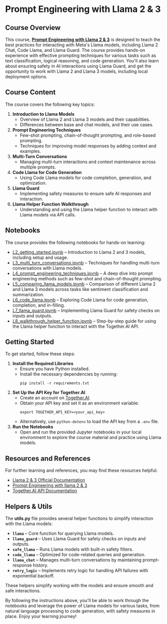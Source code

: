 # **Prompt Engineering with Llama 2 & 3**

## **Course Overview**
This course, [**Prompt Engineering with Llama 2 & 3**](https://www.deeplearning.ai/short-courses/prompt-engineering-with-llama-2/) is designed to teach the best practices for interacting with Meta's Llama models, including Llama 2 Chat, Code Llama, and Llama Guard. The course provides hands-on experience with effective prompting techniques for various tasks such as text classification, logical reasoning, and code generation. You'll also learn about ensuring safety in AI interactions using Llama Guard, and get the opportunity to work with Llama 2 and Llama 3 models, including local deployment options.

## **Course Content**
The course covers the following key topics:
1. **Introduction to Llama Models**
   - Overview of Llama 2 and Llama 3 models and their capabilities.
   - Differences between base and chat models, and their use cases.
2. **Prompt Engineering Techniques**
   - Few-shot prompting, chain-of-thought prompting, and role-based prompting.
   - Techniques for improving model responses by adding context and examples.
3. **Multi-Turn Conversations**
   - Managing multi-turn interactions and context maintenance across multiple prompts.
4. **Code Llama for Code Generation**
   - Using Code Llama models for code completion, generation, and optimization.
5. **Llama Guard**
   - Implementing safety measures to ensure safe AI responses and interaction.
6. **Llama Helper Function Walkthrough**
   - Understanding and using the Llama helper function to interact with Llama models via API calls.

## **Notebooks**
The course provides the following notebooks for hands-on learning:
- [L2_getting_started.ipynb]() – Introduction to Llama 2 and 3 models, including setup and usage.
- [L3_multi_turn_conversations.ipynb]() – Techniques for handling multi-turn conversations with Llama models.
- [L4_prompt_engineering_techniques.ipynb]() – A deep dive into prompt engineering methods such as few-shot and chain-of-thought prompting.
- [L5_comparing_llama_models.ipynb]() – Comparison of different Llama 2 and Llama 3 models across tasks like sentiment classification and summarization.
- [L6_code_llama.ipynb]() – Exploring Code Llama for code generation, completion, and in-filling.
- [L7_llama_guard.ipynb]() – Implementing Llama Guard for safety checks on inputs and outputs.
- [L8_walkthrough_helper_function.ipynb]() – Step-by-step guide for using the Llama helper function to interact with the Together.AI API.

## **Getting Started**
To get started, follow these steps:
1. **Install the Required Libraries**
   - Ensure you have Python installed.
   - Install the necessary dependencies by running:
     ```
     pip install -r requirements.txt
     ```
2. **Set Up the API Key for Together.AI**
   - Create an account on [Together.AI](https://api.together.xyz/).
   - Obtain your API key and set it as an environment variable:
     ```
     export TOGETHER_API_KEY=<your_api_key>
     ```
   - Alternatively, use `python-dotenv` to load the API key from a `.env` file.
3. **Run the Notebooks**
   - Open and run the provided Jupyter notebooks in your local environment to explore the course material and practice using Llama models.

## **Resources and References**
For further learning and references, you may find these resources helpful:
- [Llama 2 & 3 Official Documentation](https://ai.meta.com/llama/)
- [Prompt Engineering with llama 2 & 3](https://www.deeplearning.ai/short-courses/prompt-engineering-with-llama-2/)
- [Together.AI API Documentation](https://api.together.xyz/docs)

## **Helpers & Utils**
The **utils.py** file provides several helper functions to simplify interaction with the Llama models:
- **`llama`** – Core function for querying Llama models.
- **`llama_guard`** – Uses Llama Guard for safety checks on inputs and outputs.
- **`safe_llama`** – Runs Llama models with built-in safety filters.
- **`code_llama`** – Optimized for code-related queries and generation.
- **`llama_chat`** – Manages multi-turn conversations by maintaining prompt-response history.
- **`retry_logic`** – Implements retry logic for handling API failures with exponential backoff.

These helpers simplify working with the models and ensure smooth and safe interactions.


By following the instructions above, you'll be able to work through the notebooks and leverage the power of Llama models for various tasks, from natural language processing to code generation, with safety measures in place. Enjoy your learning journey!